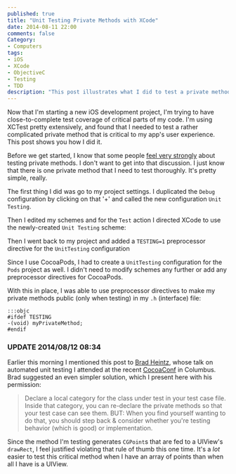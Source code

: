```yaml
---
published: true
title: "Unit Testing Private Methods with XCode"
date: 2014-08-11 22:00
comments: false
Category:
- Computers
tags:
- iOS
- XCode
- ObjectiveC
- Testing
- TDD
description: "This post illustrates what I did to test a private method using XCode 5."
---
```



Now that I'm starting a new iOS development project, I'm trying to have close-to-complete test coverage of critical parts of my code. I'm using XCTest pretty extensively, and found that I needed to test a rather complicated private method that is critical to my app's user experience. This post shows you how I did it.

<!-- more -->

Before we get started, I know that some people [feel very strongly](http://shoulditestprivatemethods.com/) about testing private methods. I don't want to get into that discussion. I just know that there is one private method that I need to test thoroughly. It's pretty simple, really. 

The first thing I did was go to my project settings. I duplicated the ```Debug``` configuration by clicking on that '+' and called the new configuration ```Unit Testing```.

<!-- ai c /images/2014/08/configurations.png /images/2014/08/configurationsSmall.png 771 271 Build configurations -->

Then I edited my schemes and for the ```Test``` action I directed XCode to use the newly-created ```Unit Testing``` scheme: 

<!-- ai c /images/2014/08/scheme.png /images/2014/08/schemeSmall.png 733 563 Editing Schemes -->

Then I went back to my project and added a ```TESTING=1``` preprocessor directive for the ```UnitTesting``` configuration

<!-- ai c /images/2014/08/preprocessor.png /images/2014/08/preprocessorSmall.png 770 357 Adding Preprocessor Directives -->

Since I use CocoaPods, I had to create a ```UnitTesting``` configuration for the ```Pods``` project as well. I didn't need to modify schemes any further or add any preprocessor directives for CocoaPods. 

With this in place, I was able to use preprocessor directives to make my private methods public (only when testing) in my ```.h``` (interface) file: 

    :::objc
    #ifdef TESTING
    -(void) myPrivateMethod;
    #endif

### UPDATE 2014/08/12 08:34

Earlier this morning I mentioned this post to [Brad Heintz](https://twitter.com/bradheintz), whose talk on automated unit testing I attended at the recent [CocoaConf](http://cocoaconf.com) in Columbus. Brad suggested an even simpler solution, which I present here with his permission: 

> Declare a local category for the class under test in your test case file. Inside that category, you can re-declare the private methods so that your test case can see them. BUT: When you find yourself wanting to do that, you should step back & consider whether you're testing behavior (which is good) or implementation. 

Since the method I'm testing generates ```CGPoint```s that are fed to a UIView's ```drawRect```, I feel justified violating that rule of thumb this one time. It's a *lot* easier to test this critical method when I have an array of points than when all I have is a UIView.
